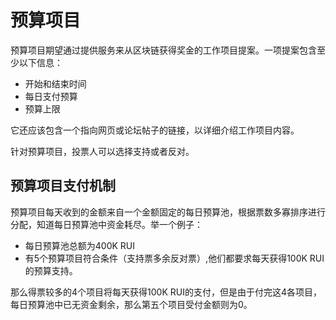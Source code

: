 # 预算项目

预算项目期望通过提供服务来从区块链获得奖金的工作项目提案。一项提案包含至少以下信息：

* 开始和结束时间
* 每日支付预算
* 预算上限

它还应该包含一个指向网页或论坛帖子的链接，以详细介绍工作项目内容。

针对预算项目，投票人可以选择支持或者反对。

## 预算项目支付机制

预算项目每天收到的金额来自一个金额固定的每日预算池，根据票数多寡排序进行分配，知道每日预算池中资金耗尽。举一个例子：

* 每日预算池总额为400K RUI
* 有5个预算项目符合条件（支持票多余反对票）,他们都要求每天获得100K RUI的预算支持。

那么得票较多的4个项目将每天获得100K RUI的支付，但是由于付完这4各项目，每日预算池中已无资金剩余，那么第五个项目受付金额则为0。
